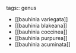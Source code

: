 tags:: genus

- [[bauhinia variegata]]
- [[bauhinia blakeana]]
- [[bauhinia coccinea]]
- [[bauhinia purpurea]]
- [[bauhinia acuminata]]